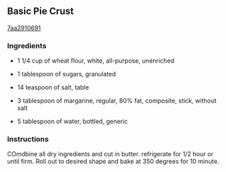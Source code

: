 ## Basic Pie Crust

[7aa2910691](http://www.food.com/recipe/basic-pie-crust-97435)

### Ingredients

 - 1 1/4 cup of wheat flour, white, all-purpose, unenriched

 - 1 tablespoon of sugars, granulated

 - 14 teaspoon of salt, table

 - 3 tablespoon of margarine, regular, 80% fat, composite, stick, without salt

 - 5 tablespoon of water, bottled, generic

### Instructions

COmdbine all dry ingredients and cut in butter. refrigerate for 1/2 hour or until firm. Roll out to desired shape and bake at 350 degrees for 10 minute.